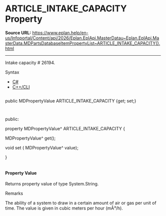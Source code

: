 # ARTICLE_INTAKE_CAPACITY Property

**Source URL:** https://www.eplan.help/en-us/Infoportal/Content/api/2026/Eplan.EplApi.MasterDatau~Eplan.EplApi.MasterData.MDPartsDatabaseItemPropertyList~ARTICLE_INTAKE_CAPACITY().html

---

Intake capacity # 26194.

Syntax

- [C#](#i-syntax-CS)
- [C++/CLI](#i-syntax-CPP2005)

```
```
public MDPropertyValue ARTICLE_INTAKE_CAPACITY {get; set;}
```
```

```
```
public:

property MDPropertyValue^ ARTICLE_INTAKE_CAPACITY {

   MDPropertyValue^ get();

   void set (    MDPropertyValue^ value);

}
```
```

#### Property Value

Returns property value of type System.String.

Remarks

The ability of a system to draw in a certain amount of air or gas per unit of time. The value is given in cubic meters per hour (mÂ³/h).
